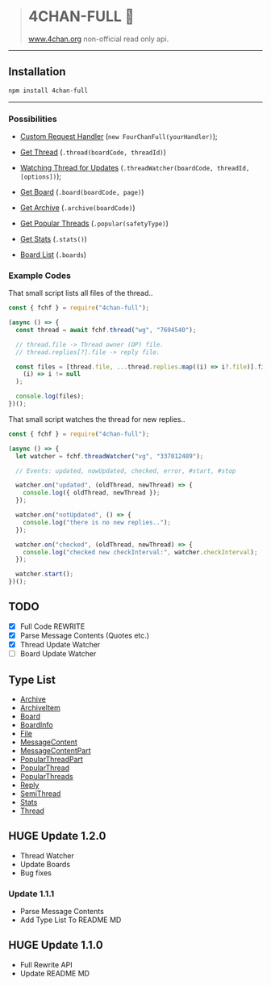 > # 4CHAN-FULL 🎉
>
> www.4chan.org non-official read only api.

---

## Installation

```diff
npm install 4chan-full
```

---

### Possibilities

- [Custom Request Handler](https://example.com/) (`new FourChanFull(yourHandler)`);

- [Get Thread](https://example.com/ "Example Result") (`.thread(boardCode, threadId)`)
- [Watching Thread for Updates](https://example.com/ "Example Result") (`.threadWatcher(boardCode, threadId, [options])`);
- [Get Board](https://example.com/ "Example Result") (`.board(boardCode, page)`)
- [Get Archive](https://example.com/ "Example Result") (`.archive(boardCode)`)
- [Get Popular Threads](https://example.com/ "Example Result") (`.popular(safetyType)`)
- [Get Stats](https://example.com/ "Example Result") (`.stats()`)
- [Board List](https://example.com/ "Example Result") (`.boards`)


### Example Codes

That small script lists all files of the thread..

```js
const { fchf } = require("4chan-full");

(async () => {
  const thread = await fchf.thread("wg", "7694540");

  // thread.file -> Thread owner (OP) file.
  // thread.replies[?].file -> reply file.

  const files = [thread.file, ...thread.replies.map((i) => i?.file)].filter(
    (i) => i != null
  );

  console.log(files);
})();
```

That small script watches the thread for new replies..

```js
const { fchf } = require("4chan-full");

(async () => {
  let watcher = fchf.threadWatcher("vg", "337012489");

  // Events: updated, nowUpdated, checked, error, #start, #stop

  watcher.on("updated", (oldThread, newThread) => {
    console.log({ oldThread, newThread });
  });

  watcher.on("notUpdated", () => {
    console.log("there is no new replies..");
  });

  watcher.on("checked", (oldThread, newThread) => {
    console.log("checked new checkInterval:", watcher.checkInterval);
  });

  watcher.start();
})();
```

## TODO

- [x] Full Code REWRITE
- [x] Parse Message Contents (Quotes etc.)
- [x] Thread Update Watcher
- [ ] Board Update Watcher

## Type List

- [Archive](https://github.com/TheArmagan/4chan-full/tree/master/src/types/Archive.js)
- [ArchiveItem](https://github.com/TheArmagan/4chan-full/tree/master/src/types/ArchiveItem.js)
- [Board](https://github.com/TheArmagan/4chan-full/tree/master/src/types/Board.js)
- [BoardInfo](https://github.com/TheArmagan/4chan-full/tree/master/src/types/BoardInfo.js)
- [File](https://github.com/TheArmagan/4chan-full/tree/master/src/types/File.js)
- [MessageContent](https://github.com/TheArmagan/4chan-full/tree/master/src/types/MessageContent.js)
- [MessageContentPart](https://github.com/TheArmagan/4chan-full/tree/master/src/types/MessageContentPart.js)
- [PopularThreadPart](https://github.com/TheArmagan/4chan-full/tree/master/src/types/PopularThreadPart.js)
- [PopularThread](https://github.com/TheArmagan/4chan-full/tree/master/src/types/PopularThread.js)
- [PopularThreads](https://github.com/TheArmagan/4chan-full/tree/master/src/types/PopularThreads.js)
- [Reply](https://github.com/TheArmagan/4chan-full/tree/master/src/types/Reply.js)
- [SemiThread](https://github.com/TheArmagan/4chan-full/tree/master/src/types/SemiThread.js)
- [Stats](https://github.com/TheArmagan/4chan-full/tree/master/src/types/Stats.js)
- [Thread](https://github.com/TheArmagan/4chan-full/tree/master/src/types/Thread.js)

## HUGE Update 1.2.0
 - Thread Watcher
 - Update Boards
 - Bug fixes

### Update 1.1.1

- Parse Message Contents
- Add Type List To README MD

## HUGE Update 1.1.0

- Full Rewrite API
- Update README MD
